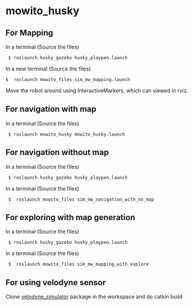# mowito_husky

## For Mapping

In a terminal (Source the files)

```  $ roslaunch husky_gazebo husky_playpen.launch   ```

In a new terminal (Source the files) 

``` $  roslaunch mowito_files sim_mw_mapping.launch  ```

Move the robot around using InteractiveMarkers, which can viewed in rviz.

## For navigation with map

In a terminal (Source the files)

```  $ roslaunch mowito_husky mowito_husky.launch   ```


## For navigation without map

In a terminal (Source the files)

```  $ roslaunch husky_gazebo husky_playpen.launch   ```

In a terminal (Source the files)

```  $  roslaunch mowito_files sim_mw_navigation_with_no_map ```

## For exploring with map generation

In a terminal (Source the files)

```  $ roslaunch husky_gazebo husky_playpen.launch   ```

In a terminal (Source the files)

```  $  roslaunch mowito_files sim_mw_mapping_with_explore ```

## For using velodyne sensor
Clone [velodyne_simulator](https://bitbucket.org/DataspeedInc/velodyne_simulator/src/master/) package in the workspace and do catkin build 
